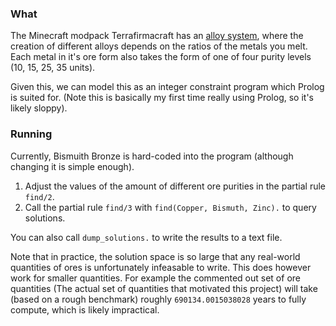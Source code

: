 ### What
The Minecraft modpack Terrafirmacraft has an [alloy system](https://1710-wiki.terrafirmacraft.com/Alloys), where the creation of different alloys depends on the ratios of the metals you melt. Each metal in it's ore form also takes the form of one of four purity levels (10, 15, 25, 35 units).

Given this, we can model this as an integer constraint program which Prolog is suited for. (Note this is basically my first time really using Prolog, so it's likely sloppy).

### Running
Currently, Bismuith Bronze is hard-coded into the program (although changing it is simple enough). 
1. Adjust the values of the amount of different ore purities in the partial rule `find/2`.
2. Call the partial rule `find/3` with `find(Copper, Bismuth, Zinc).` to query solutions.

You can also call `dump_solutions.` to write the results to a text file.

Note that in practice, the solution space is so large that any real-world quantities of ores is unfortunately infeasable to write. This does however work for smaller quantities. For example the commented out set of ore quantities (The actual set of quantities that motivated this project) will take (based on a rough benchmark) roughly `690134.0015038028` years to fully compute, which is likely impractical.